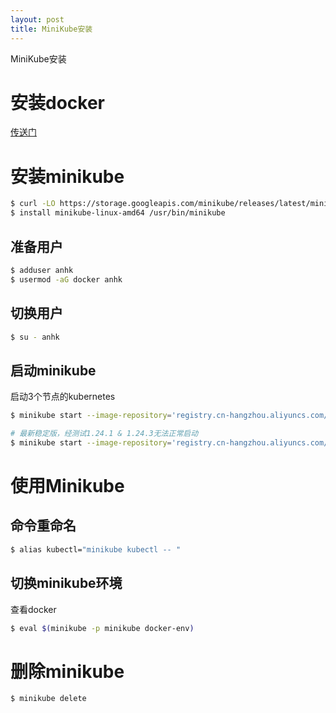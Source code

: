 ```yaml
---
layout: post
title: MiniKube安装
---
```

MiniKube安装
<!--more-->

# 安装docker

[传送门](./2020-05-27-%E5%AE%89%E8%A3%85docker.md)

# 安装minikube

```bash 
$ curl -LO https://storage.googleapis.com/minikube/releases/latest/minikube-linux-amd64
$ install minikube-linux-amd64 /usr/bin/minikube
```

## 准备用户

```bash
$ adduser anhk
$ usermod -aG docker anhk
```

## 切换用户
```bash
$ su - anhk 
```

## 启动minikube

启动3个节点的kubernetes

```bash 
$ minikube start --image-repository='registry.cn-hangzhou.aliyuncs.com/google_containers' --nodes=3 --image-mirror-country='cn' --kubernetes-version=1.23.3

# 最新稳定版，经测试1.24.1 & 1.24.3无法正常启动
$ minikube start --image-repository='registry.cn-hangzhou.aliyuncs.com/google_containers' --nodes=3 --image-mirror-country='cn' --kubernetes-version=1.23.3
```

# 使用Minikube

## 命令重命名
```bash
$ alias kubectl="minikube kubectl -- "
```

## 切换minikube环境

查看docker

```bash
$ eval $(minikube -p minikube docker-env)
```

# 删除minikube
```bash
$ minikube delete
```